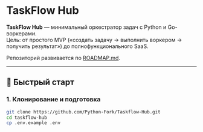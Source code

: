 # TaskFlow Hub

**TaskFlow Hub** — минимальный оркестратор задач с Python и Go-воркерами.  
Цель: от простого MVP («создать задачу → выполнить воркером → получить результат») до полнофункционального SaaS.  

Репозиторий развивается по [ROADMAP.md](./ROADMAP.md).

---

## 🚀 Быстрый старт

### 1. Клонирование и подготовка
```bash
git clone https://github.com/Python-Fork/Taskflow-Hub.git
cd taskflow-hub
cp .env.example .env